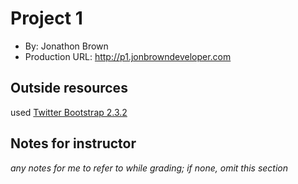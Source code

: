 # Project 1
+ By: Jonathon Brown
+ Production URL: <http://p1.jonbrowndeveloper.com>

## Outside resources

used [Twitter Bootstrap 2.3.2](http://getbootstrap.com/2.3.2/)


## Notes for instructor
*any notes for me to refer to while grading; if none, omit this section*
